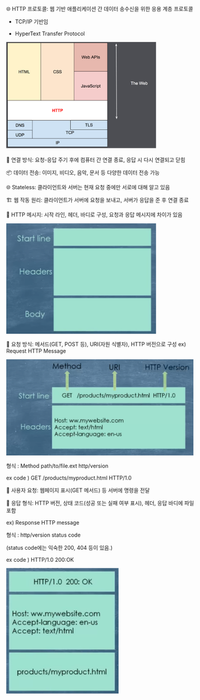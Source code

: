 🌐 HTTP 프로토콜: 웹 기반 애플리케이션 간 데이터 송수신을 위한 응용 계층 프로토콜
     
- TCP/IP 기반임
     
- HyperText Transfer Protocol

<img src="https://github.com/Imj0707/Blog/blob/main/Src/HTTP4.png" width = 400>

🤝 연결 방식: 요청-응답 주기 후에 컴퓨터 간 연결 종료, 응답 시 다시 연결되고 닫힘

📦 데이터 전송: 이미지, 비디오, 음악, 문서 등 다양한 데이터 전송 가능

🌐 Stateless: 클라이언트와 서버는 현재 요청 중에만 서로에 대해 알고 있음

🏗️ 웹 작동 원리: 클라이언트가 서버에 요청을 보내고, 서버가 응답을 준 후 연결 종료

📄 HTTP 메시지: 시작 라인, 헤더, 바디로 구성, 요청과 응답 메시지에 차이가 있음

<img src="https://github.com/Imj0707/Blog/blob/main/Src/HTTP1.png" width=400>

📡 요청 방식: 메서드(GET, POST 등), URI(자원 식별자), HTTP 버전으로 구성
ex) Request HTTP Message

<img src="https://github.com/Imj0707/Blog/blob/main/Src/HTTP2.png" width=500>

형식 : Method path/to/file.ext http/version

ex code ) GET /products/myproduct.html HTTP/1.0

👤 사용자 요청: 웹페이지 표시(GET 메서드) 등 서버에 명령을 전달

📑 응답 형식: HTTP 버전, 상태 코드(성공 또는 실패 여부 표시), 헤더, 응답 바디에 파일 포함

ex) Response HTTP message

형식 : http/version status code

(status code에는 익숙한 200, 404 등이 있음.)

ex code ) HTTP/1.0 200:OK

<img src="https://github.com/Imj0707/Blog/blob/main/Src/HTTP3.png" width=300>
